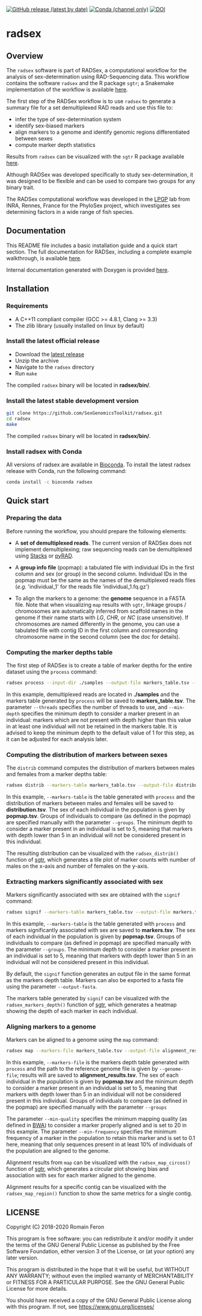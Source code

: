 [![GitHub release (latest by date)](https://img.shields.io/github/v/release/SexGenomicsToolkit/RADSex?color=lightorange)](https://github.com/SexGenomicsToolkit/RADSex/releases)
[![Conda (channel only)](https://img.shields.io/conda/vn/bioconda/radsex?color=lightorange)](https://bioconda.github.io/recipes/radsex/README.html)
[![DOI](https://zenodo.org/badge/86720601.svg)](https://zenodo.org/badge/latestdoi/86720601)

# radsex

## Overview

The `radsex` software is part of RADSex, a computational workflow for the analysis of sex-determination using RAD-Sequencing data. This workflow contains the software `radsex` and the R package `sgtr`; a Snakemake implementation of the workflow is available [here](https://github.com/SexGenomicsToolkit/RADSex-workflow).

The first step of the RADSex workflow is to use `radsex` to generate a summary file for a set demultiplexed RAD reads and use this file to:

- infer the type of sex-determination system
- identify sex-biased markers
- align markers to a genome and identify genomic regions differentiated between sexes
- compute marker depth statistics

Results from `radsex` can be visualized with the `sgtr` R package available [here](https://github.com/SexGenomicsToolkit/sgtr).

Although RADSex was developed specifically to study sex-determination, it was designed to be flexible and can be used to compare two groups for any binary trait.

The RADSex computational workflow was developed in the [LPGP](https://www6.rennes.inra.fr/lpgp/) lab from INRA, Rennes, France for the PhyloSex project, which investigates sex determining factors in a wide range of fish species.

## Documentation

This README file includes a basic installation guide and a quick start section. The full documentation for RADSex, including a complete example walkthrough, is available [here](https://sexgenomicstoolkit.github.io/html/radsex/introduction.html).

Internal documentation generated with Doxygen is provided [here](https://sexgenomicstoolkit.github.io/radsex).

## Installation

### Requirements

- A C++11 compliant compiler (GCC >= 4.8.1, Clang >= 3.3)
- The zlib library (usually installed on linux by default)

### Install the latest official release

- Download the [latest release](https://github.com/SexGenomicsToolkit/radsex/releases)
- Unzip the archive
- Navigate to the `radsex` directory
- Run `make`

The compiled `radsex` binary will be located in **radsex/bin/**.

### Install the latest stable development version

```bash
git clone https://github.com/SexGenomicsToolkit/radsex.git
cd radsex
make
```

The compiled `radsex` binary will be located in **radsex/bin/**.

### Install radsex with Conda

All versions of radsex are available in [Bioconda](https://bioconda.github.io/recipes/radsex/README.html?#recipe-Recipe%20&#x27;radsex&#x27;). To install the latest radsex release with Conda, run the following command:

```bash
conda install -c bioconda radsex
```

## Quick start

### Preparing the data

Before running the workflow, you should prepare the following elements:

- A **set of demultiplexed reads**. The current version of RADSex does not implement demultiplexing;
  raw sequencing reads can be demultiplexed using [Stacks](http://catchenlab.life.illinois.edu/stacks/comp/process_radtags.php)
  or [pyRAD](http://nbviewer.jupyter.org/gist/dereneaton/af9548ea0e94bff99aa0/pyRAD_v.3.0.ipynb#The-seven-steps-described).

- A **group info file** (popmap): a tabulated file with individual IDs in the first column and sex (or group) in the second column. Individual IDs in the popmap must be the same as the names of the demultiplexed reads files (*e.g.* 'individual_1' for the reads file 'individual_1.fq.gz')

- To align the markers to a genome: the **genome** sequence in a FASTA file.
  Note that when visualizing `map` results with `sgtr`, linkage groups / chromosomes are automatically inferred from scaffold names in the genome if their name starts with *LG*, *CHR*, or *NC* (case unsensitive). If chromosomes are named differently in the genome, you can use a tabulated file with contig ID in the first column and corresponding chromosome name in the second column (see the doc for details).

### Computing the marker depths table

The first step of RADSex is to create a table of marker depths for the entire dataset using the `process` command:

```bash
radsex process --input-dir ./samples --output-file markers_table.tsv --threads 16 --min-depth 1
```

In this example, demultiplexed reads are located in **./samples** and the markers table generated by `process` will be saved to **markers_table.tsv**. The parameter `--threads` specifies the number of threads to use, and `--min-depth` specifies the minimum depth to consider a marker present in an individual: markers which are not present with depth higher than this value in at least one individual will not be retained in the markers table.
It is advised to keep the minimum depth to the default value of 1 for this step, as it can be adjusted for each analysis later.


### Computing the distribution of markers between sexes

The `distrib` command computes the distribution of markers between males and females from a marker depths table:

```bash
radsex distrib --markers-table markers_table.tsv --output-file distribution.tsv --popmap popmap.tsv --min-depth 5 --groups M,F
```

In this example, `--markers-table` is the table generated with `process` and the distribution of markers between males and females will be saved to **distribution.tsv**. The sex of each individual in the population is given by **popmap.tsv**. Groups of individuals to compare (as defined in the popmap) are specified manually with the parameter `--groups`. The minimum depth to consider a marker present in an individual is set to 5, meaning that markers with depth lower than 5 in an individual will not be considered present in this individual.

The resulting distribution can be visualized with the `radsex_distrib()` function of [sgtr](https://github.com/SexGenomicsToolkit/sgtr), which generates a tile plot of marker counts with number of males on the x-axis and number of females on the y-axis.

### Extracting markers significantly associated with sex

Markers significantly associated with sex are obtained with the `signif` command:

```bash
radsex signif --markers-table markers_table.tsv --output-file markers.tsv --popmap popmap.tsv --min-depth 5 --groups M,F [ --output-fasta ]
```

In this example, `--markers-table` is the table generated with `process` and markers significantly associated with sex are saved to **markers.tsv**. The sex of each individual in the population is given by **popmap.tsv**. Groups of individuals to compare (as defined in popmap) are specified manually with the parameter `--groups`. The minimum depth to consider a marker present in an individual is set to 5, meaning that markers with depth lower than 5 in an individual will not be considered present in this individual.

By default, the `signif` function generates an output file in the same format as the markers depth table. Markers can also be exported to a fasta file using the parameter `--output-fasta`.

The markers table generated by `signif` can be visualized with the `radsex_markers_depth()` function of [sgtr](https://github.com/SexGenomicsToolkit/sgtr), which generates a heatmap showing the depth of each marker in each individual.


### Aligning markers to a genome

Markers can be aligned to a genome using the `map` command:

```bash
radsex map --markers-file markers_table.tsv --output-file alignment_results.tsv --popmap popmap.tsv --genome-file genome.fasta --min-quality 20 --min-frequency 0.1 --min-depth 5 --groups M,F
```

In this example, `--markers-file` is the markers depth table generated with `process` and the path to the reference genome file is given by `--genome-file`; results will are saved to **alignment_results.tsv**. The sex of each individual in the population is given by **popmap.tsv** and the minimum depth to consider a marker present in an individual is set to 5, meaning that markers with depth lower than 5 in an individual will not be considered present in this individual. Groups of individuals to compare (as defined in the popmap) are specified manually with the parameter `--groups`

The parameter `--min-quality` specifies the minimum mapping quality (as defined in [BWA](http://bio-bwa.sourceforge.net/bwa.shtml)) to consider a marker properly aligned and is set to 20 in this example. The parameter `--min-frequency` specifies the minimum frequency of a marker in the population to retain this marker and is set to 0.1 here, meaning that only sequences present in at least 10% of individuals of the population are aligned to the genome.

Alignment results from `map` can be visualized with the `radsex_map_circos()` function of [sgtr](https://github.com/SexGenomicsToolkit/sgtr), which generates a circular plot showing bias and association with sex for each marker aligned to the genome.

Alignment results for a specific contig can be visualized with the `radsex_map_region()` function to show the same metrics for a single contig.


## LICENSE

Copyright (C) 2018-2020 Romain Feron

This program is free software: you can redistribute it and/or modify it under the terms of the GNU General Public License as published by the Free Software Foundation,
either version 3 of the License, or (at your option) any later version.

This program is distributed in the hope that it will be useful, but WITHOUT ANY WARRANTY; without even the implied warranty of MERCHANTABILITY or FITNESS FOR A PARTICULAR PURPOSE.
See the GNU General Public License for more details.

You should have received a copy of the GNU General Public License along with this program. If not, see https://www.gnu.org/licenses/
